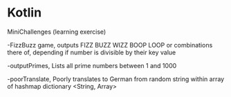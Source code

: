 # Kotlin

MiniChallenges (learning exercise)

  -FizzBuzz game, outputs FIZZ BUZZ WIZZ BOOP LOOP or combinations there of, depending if number is divisible by their key value
  
  -outputPrimes, Lists all prime numbers between 1 and 1000
  
  -poorTranslate, Poorly translates to German from random string within array of hashmap dictionary <String, Array<String>>
